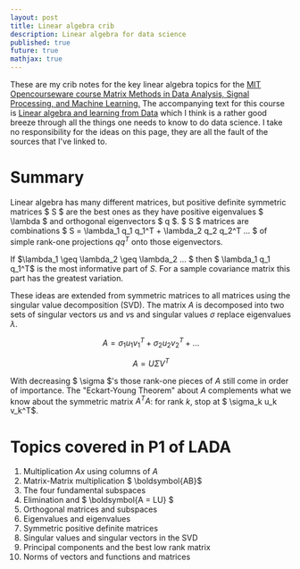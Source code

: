```yaml
---
layout: post
title: Linear algebra crib
description: Linear algebra for data science
published: true
future: true
mathjax: true
---
```


These are my crib notes for the key linear algebra topics for the [MIT Opencourseware course Matrix Methods in Data Analysis, Signal Processing, and Machine Learning.](https://ocw.mit.edu/courses/mathematics/18-065-matrix-methods-in-data-analysis-signal-processing-and-machine-learning-spring-2018/) The accompanying text for this course is [Linear algebra and learning from Data](https://math.mit.edu/~gs/learningfromdata/) which I think is a rather good breeze through all the things one needs to know to do data science. I take no responsibility for the ideas on this page, they are all the fault of the sources that I've linked to.

# Summary

Linear algebra has many different matrices, but positive definite symmetric matrices $ S $ are the best ones as they have positive eigenvalues $ \lambda $ and orthogonal eigenvectors $ q $. $ S $ matrices are combinations $ S = \lambda_1 q_1 q_1^T + \lambda_2 q_2 q_2^T ... $ of simple rank-one projections $qq^T$ onto those eigenvectors.

If $\lambda_1 \geq \lambda_2 \geq \lambda_2 ... $ then $ \lambda_1 q_1 q_1^T$ is the most informative part of $S$. For a sample covariance matrix this part has the greatest variation.

These ideas are extended from symmetric matrices to all matrices using the singular value decomposition (SVD). The matrix $A$ is decomposed into two sets of singular vectors $u$s and $v$s and singular values $\sigma$ replace eigenvalues $\lambda$.

$$ A = \sigma_1 u_1 v_1^T + \sigma_2 u_2 v_2^T + ... $$

$$ A = U \Sigma V^T $$

With decreasing $ \sigma $'s those rank-one pieces of $A$ still come in order of importance. The "Eckart-Young Theorem" about $A$ complements what we know about the symmetric matrix $A^T A$: for rank $k$, stop at $ \sigma_k u_k v_k^T$.

# Topics covered in P1 of LADA

1. Multiplication $Ax$ using columns of $A$
1. Matrix-Matrix multiplication $ \boldsymbol{AB}$
1. The four fundamental subspaces
1. Elimination and $ \boldsymbol{A = LU} $
1. Orthogonal matrices and subspaces
1. Eigenvalues and eigenvalues
1. Symmetric positive definite matrices
1. Singular values and singular vectors in the SVD
1. Principal components and the best low rank matrix
1. Norms of vectors and functions and matrices